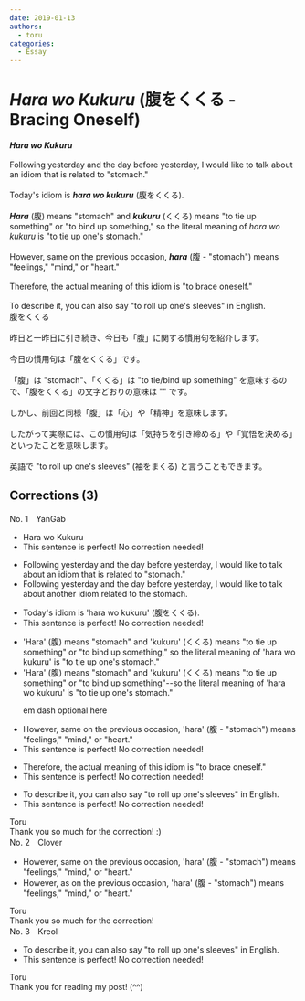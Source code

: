 ```yaml
---
date: 2019-01-13
authors:
  - toru
categories:
  - Essay
---
```


<h1 id="subject_show"><strong><em>Hara wo Kukuru</strong></em> (腹をくくる - Bracing Oneself)</h1>
<div class="date" hidden>Jan 13, 2019 23:53</div>
<div id="post"><div id="body_show_ori">
<strong><em>Hara wo Kukuru</strong></em><br/><br/>Following yesterday and the day before yesterday,  I would like to talk about an idiom that is related to "stomach."<br/><br/>Today's idiom is <strong><em>hara wo kukuru</em></strong> (腹をくくる).<br/><br/><strong><em>Hara</em></strong> (腹) means "stomach" and <strong><em>kukuru</em></strong> (くくる) means "to tie up something" or "to bind up something," so the literal meaning of <em>hara wo kukuru</em> is "to tie up one's stomach."<br/><br/>However, same on the previous occasion, <strong><em>hara</em></strong> (腹 - "stomach") means "feelings," "mind," or "heart."<br/><br/>Therefore, the actual meaning of this idiom is "to brace oneself."<br/><br/>To describe it, you can also say "to roll up one's sleeves" in English.
</div></div>

<!-- more -->

<div id="post_ja"><div id="body_show_mo">
腹をくくる<br/><br/>昨日と一昨日に引き続き、今日も「腹」に関する慣用句を紹介します。<br/><br/>今日の慣用句は「腹をくくる」です。<br/><br/>「腹」は "stomach"、「くくる」は "to tie/bind up something" を意味するので、「腹をくくる」の文字どおりの意味は "" です。<br/><br/>しかし、前回と同様「腹」は「心」や「精神」を意味します。<br/><br/>したがって実際には、この慣用句は「気持ちを引き締める」や「覚悟を決める」といったことを意味します。<br/><br/>英語で "to roll up one's sleeves" (袖をまくる) と言うこともできます。
</div></div>

## Corrections (3)
<div id="block"><div class="first_name"> No. 1　<span class="just_name">YanGab</span></div><div id="block2">
<ul class="correction_field">
<li class="incorrect">Hara wo Kukuru</li>
<li class="corrected perfect">This sentence is perfect! No correction needed!</li>
</ul>
<ul class="correction_field">
<li class="incorrect">Following yesterday and the day before yesterday,  I would like to talk about an idiom that is related to "stomach."</li>
<li class="corrected correct">
Following yesterday and the day before yesterday, I would like to talk about <span class="f_red">another</span> idiom related to <span class="f_red">the</span> stomach.
</li>
</ul>
<ul class="correction_field">
<li class="incorrect">Today's idiom is 'hara wo kukuru' (腹をくくる).</li>
<li class="corrected perfect">This sentence is perfect! No correction needed!</li>
</ul>
<ul class="correction_field">
<li class="incorrect">'Hara' (腹) means "stomach" and 'kukuru' (くくる) means "to tie up something" or "to bind up something," so the literal meaning of 'hara wo kukuru' is "to tie up one's stomach."</li>
<li class="corrected correct">
'Hara' (腹) means "stomach" and 'kukuru' (くくる) means "to tie up something" or "to bind up something"<span class="f_red">--</span>so the literal meaning of 'hara wo kukuru' is "to tie up one's stomach."
<p class="correction_comment">em dash optional here</p>
</li>
</ul>
<ul class="correction_field">
<li class="incorrect">However, same on the previous occasion, 'hara' (腹 - "stomach") means "feelings," "mind," or "heart."</li>
<li class="corrected perfect">This sentence is perfect! No correction needed!</li>
</ul>
<ul class="correction_field">
<li class="incorrect">Therefore, the actual meaning of this idiom is "to brace oneself."</li>
<li class="corrected perfect">This sentence is perfect! No correction needed!</li>
</ul>
<ul class="correction_field">
<li class="incorrect">To describe it, you can also say "to roll up one's sleeves" in English.</li>
<li class="corrected perfect">This sentence is perfect! No correction needed!</li>
</ul>
</div><div class="name"><span class="just_name">Toru</span><br>
Thank you so much for the correction! :)
</div>
</div>
<div id="block"><div class="first_name"> No. 2　<span class="just_name">Clover</span></div><div id="block2">
<ul class="correction_field">
<li class="incorrect">However, same on the previous occasion, 'hara' (腹 - "stomach") means "feelings," "mind," or "heart."</li>
<li class="corrected correct">
However, <span class="f_red">as</span> on the previous occasion, 'hara' (腹 - "stomach") means "feelings," "mind," or "heart."
</li>
</ul>
</div><div class="name"><span class="just_name">Toru</span><br>
Thank you so much for the correction!
</div>
</div>
<div id="block"><div class="first_name"> No. 3　<span class="just_name">Kreol</span></div><div id="block2">
<ul class="correction_field">
<li class="incorrect">To describe it, you can also say "to roll up one's sleeves" in English.</li>
<li class="corrected perfect">This sentence is perfect! No correction needed!</li>
</ul>
</div><div class="name"><span class="just_name">Toru</span><br>
Thank you for reading my post! (^^)
</div>
</div>
